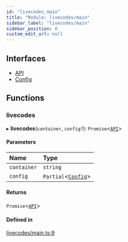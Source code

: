 ```yaml
---
id: "livecodes_main"
title: "Module: livecodes/main"
sidebar_label: "livecodes/main"
sidebar_position: 0
custom_edit_url: null
---
```


## Interfaces

- [API](../interfaces/livecodes_main.API.md)
- [Config](../interfaces/livecodes_main.Config.md)

## Functions

### livecodes

▸ **livecodes**(`container`, `config?`): `Promise`<[`API`](../interfaces/livecodes_main.API.md)\>

#### Parameters

| Name | Type |
| :------ | :------ |
| `container` | `string` |
| `config` | `Partial`<[`Config`](../interfaces/livecodes_main.Config.md)\> |

#### Returns

`Promise`<[`API`](../interfaces/livecodes_main.API.md)\>

#### Defined in

[livecodes/main.ts:9](https://github.com/live-codes/livecodes/blob/0b19ad3/src/livecodes/main.ts#L9)
